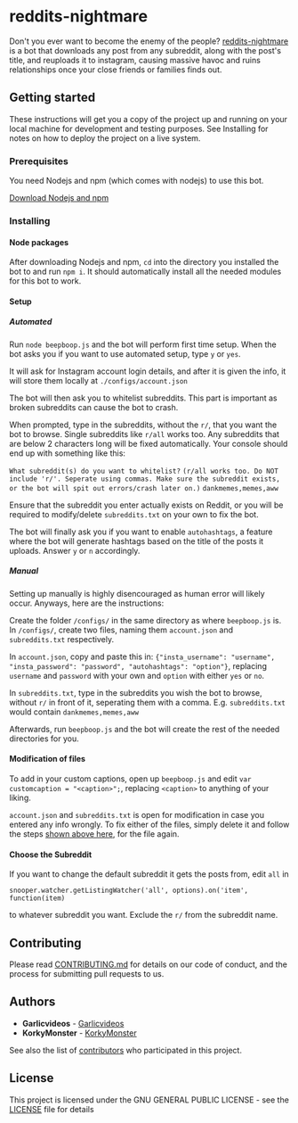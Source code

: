 # reddits-nightmare

Don't you ever want to become the enemy of the people? [reddits-nightmare](https://github.com/Garlicvideos/reddits-nightmare) is a bot that downloads any post from any subreddit, along with the post's title, and reuploads it to instagram, causing massive havoc and ruins relationships once your close friends or families finds out.

## Getting started

These instructions will get you a copy of the project up and running on your local machine for development and testing purposes. See Installing for notes on how to deploy the project on a live system.

### Prerequisites

You need Nodejs and npm (which comes with nodejs) to use this bot.

[Download Nodejs and npm](https://nodejs.org/en/)

### Installing
#### Node packages

After downloading Nodejs and npm, `cd` into the directory you installed the bot to and run `npm i`. It should automatically install all the needed modules for this bot to work.

#### Setup
##### Automated

Run `node beepboop.js` and the bot will perform first time setup. When the bot asks you if you want to use automated setup, type `y` or `yes`.

It will ask for Instagram account login details, and after it is given the info, it will store them locally at `./configs/account.json`

The bot will then ask you to whitelist subreddits. This part is important as broken subreddits can cause the bot to crash.

When prompted, type in the subreddits, without the `r/`, that you want the bot to browse. Single subreddits like `r/all` works too. Any subreddits that are below 2 characters long will be fixed automatically. Your console should end up with something like this:

`What subreddit(s) do you want to whitelist?`
`(r/all works too. Do NOT include 'r/'. Seperate using commas. Make sure the subreddit exists, or the bot will spit out errors/crash later on.)`
`dankmemes,memes,aww`

Ensure that the subreddit you enter actually exists on Reddit, or you will be required to modify/delete `subreddits.txt` on your own to fix the bot.

The bot will finally ask you if you want to enable `autohashtags`, a feature where the bot will generate hashtags based on the title of the posts it uploads. Answer `y` or `n` accordingly.

##### Manual

Setting up manually is highly disencouraged as human error will likely occur.
Anyways, here are the instructions:

Create the folder `/configs/` in the same directory as where `beepboop.js` is. In `/configs/`, create two files, naming them `account.json` and `subreddits.txt` respectively.

In `account.json`, copy and paste this in: `{"insta_username": "username", "insta_password": "password", "autohashtags": "option"}`, replacing `username` and `password` with your own and `option` with either `yes` or `no`.

In `subreddits.txt`, type in the subreddits you wish the bot to browse, without `r/` in front of it, seperating them with a comma.
E.g. `subreddits.txt` would contain `dankmemes,memes,aww`

Afterwards, run `beepboop.js` and the bot will create the rest of the needed directories for you.

#### Modification of files

To add in your custom captions, open up `beepboop.js` and edit `var customcaption = "<caption>";`, replacing `<caption>` to anything of your liking.

`account.json` and `subreddits.txt` is open for modification in case you entered any info wrongly.
To fix either of the files, simply delete it and follow the steps [shown above here](#setup), for the file again.

#### Choose the Subreddit

If you want to change the default subreddit it gets the posts from, edit `all` in

```snooper.watcher.getListingWatcher('all', options).on('item', function(item)```

to whatever subreddit you want. Exclude the `r/` from the subreddit name.

## Contributing

Please read [CONTRIBUTING.md](Contributing.md) for details on our code of conduct, and the process for submitting pull requests to us.

## Authors

* **Garlicvideos** - [Garlicvideos](https://github.com/Garlicvideos)
* **KorkyMonster** - [KorkyMonster](https://github.com/KorkyMonster)

See also the list of [contributors](https://github.com/Garlicvideos/reddits-nightmare/contributors) who participated in this project.

## License

This project is licensed under the GNU GENERAL PUBLIC LICENSE - see the [LICENSE](LICENSE) file for details
